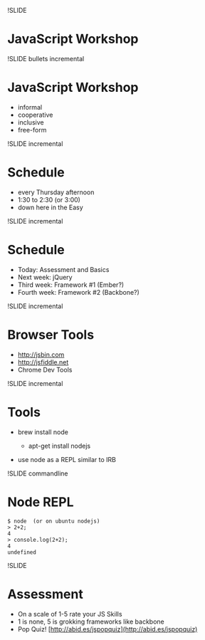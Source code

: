 !SLIDE 
# JavaScript Workshop #

!SLIDE bullets incremental
# JavaScript Workshop #

* informal
* cooperative
* inclusive
* free-form

!SLIDE incremental

# Schedule #

* every Thursday afternoon
* 1:30 to 2:30 (or 3:00)
* down here in the Easy

!SLIDE incremental

# Schedule #

* Today: Assessment and Basics
* Next week: jQuery
* Third week: Framework #1 (Ember?)
* Fourth week: Framework #2 (Backbone?)

!SLIDE incremental

# Browser Tools #

* http://jsbin.com
* http://jsfiddle.net
* Chrome Dev Tools


!SLIDE incremental

# Tools #

* brew install node 
  * apt-get install nodejs

* use node as a REPL similar to IRB

!SLIDE commandline

# Node REPL #

    $ node  (or on ubuntu nodejs)
    > 2+2;
    4
    > console.log(2+2);
    4
    undefined

!SLIDE

# Assessment #

* On a scale of 1-5 rate your JS Skills
* 1 is none, 5 is grokking frameworks like backbone
* Pop Quiz! [http://abid.es/jspopquiz](http://abid.es/jspopquiz)


